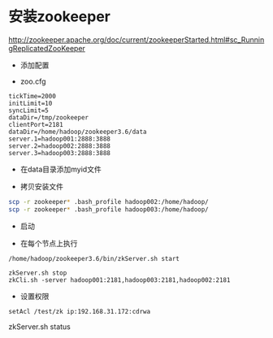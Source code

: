 # 安装zookeeper

http://zookeeper.apache.org/doc/current/zookeeperStarted.html#sc_RunningReplicatedZooKeeper


* 添加配置

* zoo.cfg

```
tickTime=2000
initLimit=10
syncLimit=5
dataDir=/tmp/zookeeper
clientPort=2181
dataDir=/home/hadoop/zookeeper3.6/data
server.1=hadoop001:2888:3888
server.2=hadoop002:2888:3888
server.3=hadoop003:2888:3888
```

* 在data目录添加myid文件



* 拷贝安装文件

```sh
scp -r zookeeper* .bash_profile hadoop002:/home/hadoop/
scp -r zookeeper* .bash_profile hadoop003:/home/hadoop/
```

* 启动

* 在每个节点上执行
```shell
/home/hadoop/zookeeper3.6/bin/zkServer.sh start
```
```
zkServer.sh stop
zkCli.sh -server hadoop001:2181,hadoop003:2181,hadoop002:2181
```

* 设置权限
```
setAcl /test/zk ip:192.168.31.172:cdrwa
```

zkServer.sh status

